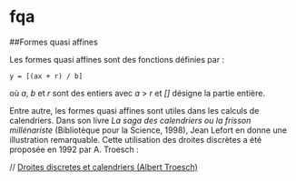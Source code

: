 # fqa
##Formes quasi affines

Les formes quasi affines sont des fonctions définies par :

    y = [(ax + r) / b] 

où *a*, *b* et *r* sont des entiers avec *a* > *r* et *[]* désigne 
la partie entière.

Entre autre, les formes quasi affines sont utiles dans les calculs de 
calendriers. Dans son livre 
*La saga des calendriers ou la frisson millénariste* 
(Bibliotèque pour la Science, 1998), 
Jean Lefort en donne une illustration remarquable.
Cette utilisation des droites discrètes a été proposée en 1992 par A. Troesch :

// [Droites discretes et calendriers (Albert Troesch)](https://mathinfo.unistra.fr/fileadmin/upload/IREM/Publications/L_Ouvert/n071/o_71_27-42.pdf)

